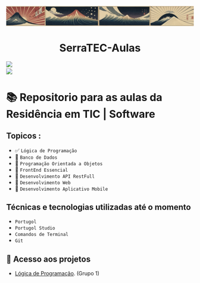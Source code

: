 ![Capa Titulo](/assets/images/00006-267240829.png)
<h1 align="center"> SerraTEC-Aulas </h1>
<p align="left">
<img loading="lazy" src="http://img.shields.io/static/v1?label=STATUS&message=Cursando&color=GREEN&style=for-the-badge"/>
<br>
<img loading="lazy" src="https://img.shields.io/badge/Linguagem-Portugol-blue"/>
</p>

# :books: Repositorio para as aulas da Residência em TIC | Software

## Topicos :

- ✅ ``Lógica de Programação``
- 🔲 ``Banco de Dados``
- 🔲 ``Programação Orientada a Objetos``
- 🔲 ``FrontEnd Essencial``
- 🔲 ``Desenvolvimento API RestFull``
- 🔲 ``Desenvolvimento Web``
- 🔲 ``Desenvolvimento Aplicativo Mobile``

## Técnicas e tecnologias utilizadas até o momento

- ``Portugol``
- ``Portugol Studio``
- ``Comandos de Terminal``
- ``Git``

## 📁 Acesso aos projetos
- [Lógica de Programação](https://github.com/Monerat/SerraTEC-Aulas/blob/master/Materias/Logica%20de%20Programa%C3%A7%C3%A3o/Projeto/PROJETOGRUPO1.por). (Grupo 1)
